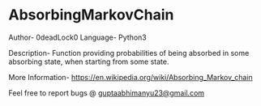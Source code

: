 # AbsorbingMarkovChain

Author- 0deadLock0
Language- Python3

Description-
Function providing probabilities of being absorbed in some absorbing state, when starting from some state.

More Information-
https://en.wikipedia.org/wiki/Absorbing_Markov_chain

Feel free to report bugs @ guptaabhimanyu23@gmail.com

